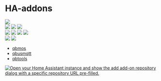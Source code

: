 # HA-addons
![](https://img.shields.io/badge/release-v3.0.1-blue)                 
![](https://img.shields.io/badge/arch-arm64-yellow)
![](https://img.shields.io/badge/-armv7-yellow) 
![](https://img.shields.io/badge/-amd64-yellow)
<br/>
![](https://img.shields.io/badge/interfaces_with-qbus_devices-green)
![](https://img.shields.io/badge/-home_assistant_devices-green)
![](https://img.shields.io/badge/-influxDB_v2/grafana_statistics-green)
![](https://img.shields.io/badge/-http_devices-green)
<br/>
![](https://img.shields.io/badge/prerequisites-HA--OS-red)
![](https://img.shields.io/badge/-HA--Supervised-red)

- [qbmos](https://github.com/wk275/qbtools-v3_HA-addons/tree/main/qbmos)
- [qbusmqtt](https://github.com/wk275/qbtools-v3_HA-addons/tree/main/qbusmqtt)
- [qbtools](https://github.com/wk275/qbtools-v3_HA-addons/tree/main/qbtools)

[![Open your Home Assistant instance and show the add add-on repository dialog with a specific repository URL pre-filled.](https://my.home-assistant.io/badges/supervisor_add_addon_repository.svg)](https://my.home-assistant.io/redirect/supervisor_add_addon_repository/?repository_url=https://github.com/wk275/qbtools-v3_HA-addons.git)
